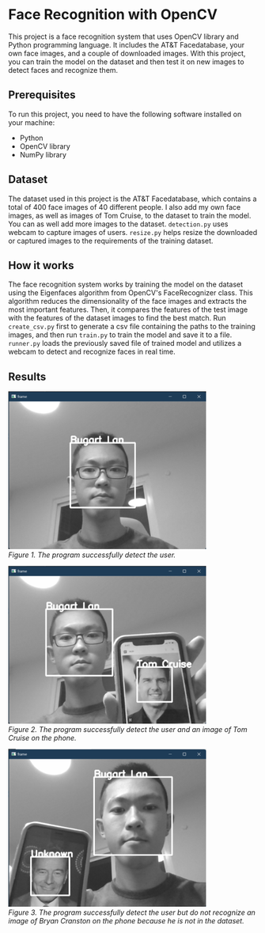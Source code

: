 # Face Recognition with OpenCV

This project is a face recognition system that uses OpenCV library and Python programming language. It includes the AT&T Facedatabase, your own face images, and a couple of downloaded images. With this project, you can train the model on the dataset and then test it on new images to detect faces and recognize them.

## Prerequisites
To run this project, you need to have the following software installed on your machine:

- Python
- OpenCV library
- NumPy library

## Dataset
The dataset used in this project is the AT&T Facedatabase, which contains a total of 400 face images of 40 different people. I also add my own face images, as well as images of Tom Cruise, to the dataset to train the model. You can as well add more images to the dataset. `detection.py` uses webcam to capture images of users. `resize.py` helps resize the downloaded or captured images to the requirements of the training dataset.

## How it works
The face recognition system works by training the model on the dataset using the Eigenfaces algorithm from OpenCV's FaceRecognizer class. This algorithm reduces the dimensionality of the face images and extracts the most important features. Then, it compares the features of the test image with the features of the dataset images to find the best match. Run `create_csv.py` first to generate a csv file containing the paths to the training images, and then run `train.py` to train the model and save it to a file. `runner.py` loads the previously saved file of trained model and utilizes a webcam to detect and recognize faces in real time.

## Results
<p>
  <img src="screenshots/1.png" width="400"/>
  <br />
  <em>Figure 1. The program successfully detect the user.</em>
</p>
<p>
  <img src="screenshots/2.png" width="400"/>
  <br />
  <em>Figure 2. The program successfully detect the user and an image of Tom Cruise on the phone.</em>
</p>
<p>
  <img src="screenshots/3.png" width="400"/>
  <br />
  <em>Figure 3. The program successfully detect the user but do not recognize an image of Bryan Cranston on the phone because he is not in the dataset.</em>
</p>
